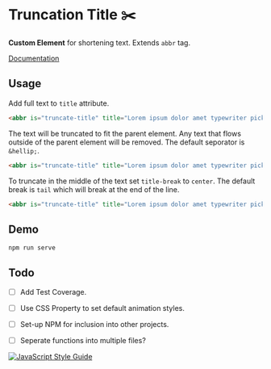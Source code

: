 # Truncation Title :scissors:

<!-- [![JavaScript Style Guide](https://img.shields.io/badge/code_style-standard-brightgreen.svg)](https://standardjs.com) -->


**Custom Element** for shortening text. Extends `abbr` tag.

[Documentation](./documentation.md)

## Usage

Add full text to `title` attribute.

```html
<abbr is="truncate-title" title="Lorem ipsum dolor amet typewriter pickled iPhone hella occupy neutra tattooed vinyl drinking vinegar ennui."></abbr>
```

The text will be truncated to fit the parent element. Any text that flows outside of the parent element will be removed. The default seporator is `&hellip;`. 

```html
<abbr is="truncate-title" title="Lorem ipsum dolor amet typewriter pickled iPhone hella occupy neutra tattooed vinyl drinking vinegar ennui.">Medium Lorem ipsum dolor amet typewriter pickled iPho …</abbr>
```
To truncate in the middle of the text set `title-break` to `center`. The default break is `tail` which will break at the end of the line.

```html
<abbr is="truncate-title" title="Lorem ipsum dolor amet typewriter pickled iPhone hella occupy neutra tattooed vinyl drinking vinegar ennui." title-break="tail">Medium Lorem ipsum dolor a … yl drinking vinegar ennui.</abbr>
```

## Demo

`npm run serve`


## Todo

- [ ] Add Test Coverage.
- [ ] Use CSS Property to set default animation styles.
- [ ] Set-up NPM for inclusion into other projects.
- [ ] Seperate functions into multiple files?



[![JavaScript Style Guide](https://cdn.rawgit.com/standard/standard/master/badge.svg)](https://github.com/standard/standard)
